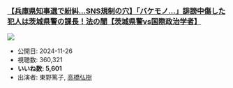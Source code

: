 ### [【兵庫県知事選で紛糾…SNS規制の穴】「バケモノ…」誹謗中傷した犯人は茨城県警の課長！法の闇【茨城県警vs国際政治学者】](https://www.youtube.com/watch?v=ivCNuC0h4iQ)
[![](https://img.youtube.com/vi/ivCNuC0h4iQ/sddefault.jpg)](https://www.youtube.com/watch?v=ivCNuC0h4iQ)
-   公開日: 2024-11-26
-   視聴数: 360,321
-   **いいね数: 5,601**
-   出演者: 東野篤子, [高橋弘樹](/rehacq_fan/people/高橋弘樹 "wikilink")
